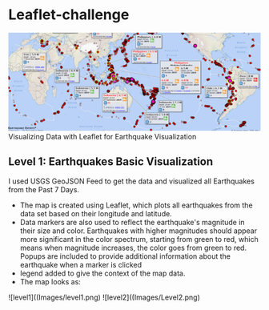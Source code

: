 # Leaflet-challenge
![cover](Images/cover.png)
Visualizing Data with Leaflet  for Earthquake Visualization
## Level 1: Earthquakes Basic Visualization
I used USGS GeoJSON Feed to get the data and visualized all Earthquakes from the Past 7 Days.

* The map is created using Leaflet, which plots all earthquakes from the data set based on their longitude and latitude.
* Data markers are also used to reflect the earthquake's magnitude in their size and color. Earthquakes with higher magnitudes should appear more significant in the color spectrum, starting from green to red, which means when magnitude increases, the color goes from green to red.
Popups are included to provide additional information about the earthquake when a marker is clicked
* legend added to give the context of the map data.
* The map looks as:

![level1]((Images/level1.png)
![level2]((Images/Level2.png)